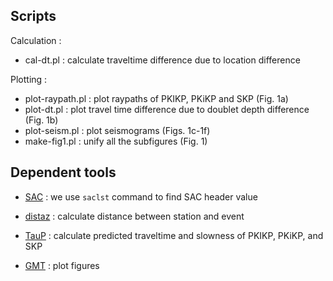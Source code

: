 
## Scripts

Calculation :

- cal-dt.pl : calculate traveltime difference due to location difference


Plotting :

- plot-raypath.pl : plot raypaths of PKIKP, PKiKP and SKP (Fig. 1a)
- plot-dt.pl      : plot travel time difference due to doublet depth difference (Fig. 1b)
- plot-seism.pl   : plot seismograms (Figs. 1c-1f)
- make-fig1.pl    : unify all the subfigures (Fig. 1)


## Dependent tools

- [SAC](http://ds.iris.edu/ds/nodes/dmc/forms/sac/) : we use `saclst` command to find SAC header value

- [distaz](http://www.seis.sc.edu/software/distaz/) : calculate distance between station and event

- [TauP](http://www.seis.sc.edu/taup/index.html) : calculate predicted traveltime and slowness of PKIKP, PKiKP, and SKP

- [GMT](https://www.generic-mapping-tools.org/) : plot figures

